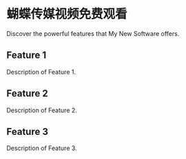 # 蝴蝶传媒视频免费观看

Discover the powerful features that My New Software offers.

## Feature 1

Description of Feature 1.

## Feature 2

Description of Feature 2.

## Feature 3

Description of Feature 3.
